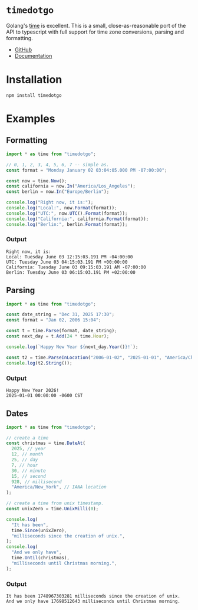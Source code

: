 # `timedotgo`

Golang's [time](https://pkg.go.dev/time) is excellent. This is a small, 
close-as-reasonable port of the API to typescript with full support
for time zone conversions, parsing and formatting.

- [GitHub](https://github.com/rednexela1941/timedotgo)
- [Documentation](https://rednexela1941.github.io/timedotgo/)


# Installation

`npm install timedotgo`

# Examples

## Formatting 

```ts
import * as time from "timedotgo";

// 0, 1, 2, 3, 4, 5, 6, 7 -- simple as.
const format = "Monday January 02 03:04:05.000 PM -07:00:00";

const now = time.Now();
const california = now.In("America/Los_Angeles");
const berlin = now.In("Europe/Berlin");

console.log("Right now, it is:");
console.log("Local:", now.Format(format));
console.log("UTC:", now.UTC().Format(format));
console.log("California:", california.Format(format));
console.log("Berlin:", berlin.Format(format));
```

### Output

```
Right now, it is:
Local: Tuesday June 03 12:15:03.191 PM -04:00:00
UTC: Tuesday June 03 04:15:03.191 PM +00:00:00
California: Tuesday June 03 09:15:03.191 AM -07:00:00
Berlin: Tuesday June 03 06:15:03.191 PM +02:00:00
```

## Parsing 

```ts
import * as time from "timedotgo";

const date_string = "Dec 31, 2025 17:30";
const format = "Jan 02, 2006 15:04";

const t = time.Parse(format, date_string);
const next_day = t.Add(24 * time.Hour);

console.log(`Happy New Year ${next_day.Year()}!`);

const t2 = time.ParseInLocation("2006-01-02", "2025-01-01", "America/Chicago");
console.log(t2.String());
```

### Output

```
Happy New Year 2026!
2025-01-01 00:00:00 -0600 CST
```

## Dates 

```ts
import * as time from "timedotgo";

// create a time
const christmas = time.DateAt(
  2025, // year
  12, // month
  25, // day
  7, // hour
  30, // minute
  15, // second
  928, // millisecond
  "America/New_York", // IANA location
);

// create a time from unix timestamp.
const unixZero = time.UnixMilli(0);

console.log(
  "It has been",
  time.Since(unixZero),
  "milliseconds since the creation of unix.",
);
console.log(
  "And we only have",
  time.Until(christmas),
  "milliseconds until Christmas morning.",
);
```

### Output

```
It has been 1748967303281 milliseconds since the creation of unix.
And we only have 17698512643 milliseconds until Christmas morning.
```

